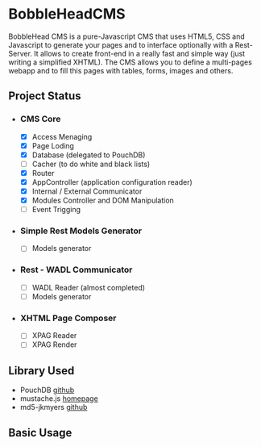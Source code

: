 # BobbleHeadCMS

BobbleHead CMS is a pure-Javascript CMS that uses HTML5, CSS and Javascript to generate your pages and to interface optionally with a Rest-Server.
It allows to create front-end in a really fast and simple way (just writing a simplified XHTML).
The CMS allows you to define a multi-pages webapp and to fill this pages with tables, forms, images and others.

## Project Status
- ### CMS Core
  - [x] Access Menaging
  - [x] Page Loding
  - [x] Database (delegated to PouchDB)
  - [ ] Cacher (to do white and black lists)
  - [x] Router
  - [x] AppController (application configuration reader)
  - [x] Internal / External Communicator
  - [x] Modules Controller and DOM Manipulation
  - [ ] Event Trigging
- ### Simple Rest Models Generator
  - [ ] Models generator
- ### Rest - WADL Communicator
  - [ ] WADL Reader (almost completed)
  - [ ] Models generator
- ### XHTML Page Composer
  - [ ] XPAG Reader
  - [ ] XPAG Render

## Library Used
- PouchDB [github](https://github.com/pouchdb/pouchdb)
- mustache.js [homepage](http://mustache.github.io/)
- md5-jkmyers [github](https://github.com/AndreasPizsa/md5-jkmyers)

## Basic Usage
